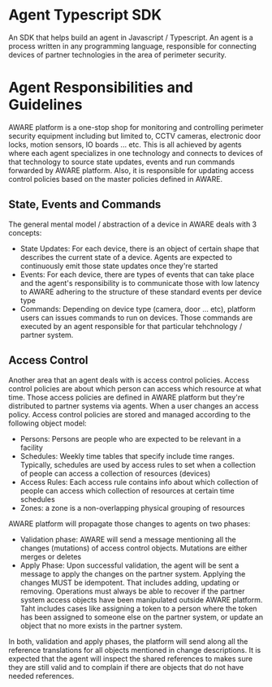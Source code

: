 # Agent Typescript SDK
An SDK that helps build an agent in Javascript / Typescript. An agent is a process written in any programming language, responsible for connecting devices of partner technologies in the area of perimeter security.

# Agent Responsibilities and Guidelines
AWARE platform is a one-stop shop for monitoring and controlling perimeter security equipment including but limited to, CCTV cameras, electronic door locks, motion sensors, IO boards ... etc. This is all achieved by agents where each agent specializes in one technology and connects to devices of that technology to source state updates, events and run commands forwarded by AWARE platform. Also, it is responsible for updating access control policies based on the master policies defined in AWARE.

## State, Events and Commands
The general mental model / abstraction of a device in AWARE deals with 3 concepts:
- State Updates: For each device, there is an object of certain shape that describes the current state of a device. Agents are expected to continuously emit those state updates once they're started
- Events: For each device, there are types of events that can take place and the agent's responsibility is to communicate those with low latency to AWARE adhering to the structure of these standard events per device type
- Commands: Depending on device type (camera, door ... etc), platform users can issues commands to run on devices. Those commands are executed by an agent responsible for that particular tehchnology / partner system.

## Access Control
Another area that an agent deals with is access control policies. Access control policies are about which person can access which resource at what time. Those access policies are defined in AWARE platform but they're distributed to partner systems via agents. When a user changes an access policy. Access control policies are stored and managed according to the following object model:
  - Persons: Persons are people who are expected to be relevant in a facility
  - Schedules: Weekly time tables that specify include time ranges. Typically, schedules are used by access rules to set when a collection of people can access a collection of resources (devices)
  - Access Rules: Each access rule contains info about which collection of people can access which collection of resources at certain time schedules
  - Zones: a zone is a non-overlapping physical grouping of resources

AWARE platform will propagate those changes to agents on two phases:
- Validation phase: AWARE will send a message mentioning all the changes (mutations) of access control objects. Mutations are either merges or deletes
- Apply Phase: Upon successful validation, the agent will be sent a message to apply the changes on the partner system. Applying the changes MUST be idempotent. That includes adding, updating or removing. Operations must always be able to recover if the partner system access objects have been manipulated outside AWARE platform. Taht includes cases like assigning a token to a person where the token has been assigned to someone else on the partner system, or update an object that no more exists in the partner system.
  
In both, validation and apply phases, the platform will send along all the reference translations for all objects mentioned in change descriptions. It is expected that the agent will inspect the shared references to makes sure they are still valid and to complain if there are objects that do not have needed references.



